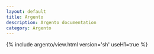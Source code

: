 ```yaml
---
layout: default
title: Argento
description: Argento documentation
category: Argento
---
```


{% include argento/view.html version='sh' useH1=true %}
